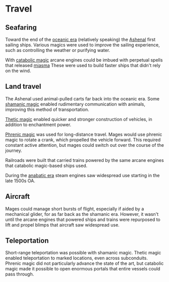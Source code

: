 # Travel

## Seafaring

Toward the end of the [oceanic era](../eras/oceanic.md) (relatively speaking) the [Ashenal](../../inhabitants/anthropoids/ashenal.md) first sailing ships. Various magics were used to improve the sailing experience, such as controlling the weather or purifying water.

With [catabolic magic](../eras/catabolic.md) arcane engines could be imbued with perpetual spells that released [miasma](../../miasma.md) These were used to build faster ships that didn't rely on the wind.

## Land travel

The Ashenal used animal-pulled carts far back into the oceanic era. Some [shamanic magic](../eras/shamanic.md) enabled rudimentary communication with animals, improving this method of transportation.

[Thetic magic](../eras/thetic.md) enabled quicker and stronger construction of vehicles, in addition to enchantment power.

[Phrenic magic](../eras/phrenic.md) was used for long-distance travel. Mages would use phrenic magic to rotate a crank, which propelled the vehicle forward. This required constant active attention, but mages could switch out over the course of the journey.

Railroads were built that carried trains powered by the same arcane engines that catabolic magic-based ships used.

During the [anabatic era](../eras/anabatic.md) steam engines saw widespread use starting in the late 1500s OA.

## Aircraft

Mages could manage short bursts of flight, especially if aided by a mechanical glider, for as far back as the shamanic era. However, it wasn't until the arcane engines that powered ships and trains were repurposed to lift and propel blimps that aircraft saw widespread use.

## Teleportation

Short-range teleportation was possible with shamanic magic. Thetic magic enabled teleportation to marked locations, even across subconduits. Phrenic magic did not particularly advance the state of the art, but catabolic magic made it possible to open enormous portals that entire vessels could pass through.